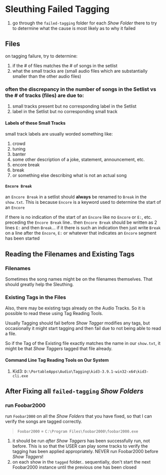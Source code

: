 # Sleuthing Failed Tagging

1. go through the `failed-tagging` folder for each _Show Folder_ there to try to determine what the cause is most likely as to why it failed

## Files

on tagging failure, try to determine:

1. if the # of files matches the # of songs in the setlist 
2. what the small tracks are (small audio files which are substantially smaller than the other audio files)

### often the discrepancy in the number of songs in the Setlist vs the # of tracks (files) are due to:

1. small tracks present but no corresponding label in the Setlist
2. label in the Setlist but no corresponding small track

#### Labels of these Small Tracks

small track labels are usually worded something like:

1. crowd
2. tuning
3. banter
4. some other description of a joke, statement, announcement, etc.
5. encore break
6. break
7. or something else describing what is not an actual song

#### `Encore Break`

an `Encore Break` in a setlist should **always** be renamed to `Break` in the `show.txt`. This is because `Encore` is a keyword used to determine the start of an `Encore`

if there is no indication of the start of an `Encore` like no `Encore` or `E:`, etc. preceding the `Encore Break` line.. then `Encore Break` should be written as 2 lines `E:` and then `Break`... if it there is such an indication then just write `Break` on a line after the `Encore`, `E:` or whatever that indicates an `Encore` segment has been started

## Reading the Filenames and Existing Tags

### Filenames

Sometimes the song names might be on the filenames themselves. That should greatly help the Sleuthing.

### Existing Tags in the Files

Also, there may be existing tags already on the Audio Tracks. So it is possible to read these using Tag Reading Tools. 

Usually Tagging should fail before _Show Tagger_ modifies any tags, but occasionally it might start tagging and then fail due to not being able to read a file.

So if the Tag of the Existing file exactly matches the name in our `show.txt`, it might be that _Show Taggers_ tagged that file already. 

#### Command Line Tag Reading Tools on Our System

1. Kid3: `D:\PortableApps\Audio\Tagging\kid3-3.9.1-win32-x64\kid3-cli.exe`

## After Fixing all `failed-tagging` _Show Folders_

### run Foobar2000

run `Foobar2000` on all the _Show Folders_ that you have fixed, so that I can verify the songs are tagged correctly.

> `Foobar2000` = `C:\Program Files\foobar2000\foobar2000.exe`

1. it should be run _after_ _Show Taggers_ has been successfully run, not before. This is so that the USER can play some tracks to verify the tagging has been applied appropriately. NEVER run Foobar2000 before _Show Taggers_!
2. on each show in the `tagged` folder.. sequentially, don't start the next Foobar2000 instance until the previous one has been closed